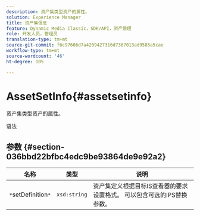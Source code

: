 ```yaml
---
description: 资产集类型资产的属性。
solution: Experience Manager
title: 资产集信息
feature: Dynamic Media Classic，SDK/API，资产管理
role: 开发人员，管理员
translation-type: tm+mt
source-git-commit: f6c97606d7a4209427316d7367013ad9585a5cae
workflow-type: tm+mt
source-wordcount: '46'
ht-degree: 10%

---
```



# AssetSetInfo{#assetsetinfo}

资产集类型资产的属性。

语法

## 参数 {#section-036bbd22bfbc4edc9be93864de9e92a2}

| 名称 | 类型 | 说明 |
|---|---|---|
| `*`setDefinition`*` | `xsd:string` | 资产集定义根据目标IS查看器的要求设置格式。 可以包含可选的IPS替换参数。 |

